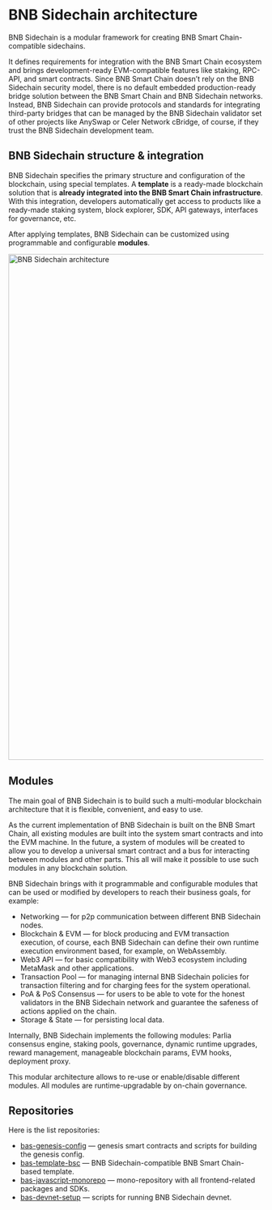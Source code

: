 # BNB Sidechain architecture

BNB Sidechain is a modular framework for creating BNB Smart Chain-compatible sidechains. 

It defines requirements for integration with the BNB Smart Chain ecosystem and brings development-ready EVM-compatible features like staking, RPC-API, and smart contracts. Since BNB Smart Chain doesn’t rely on the BNB Sidechain security model, there is no default embedded production-ready bridge solution between the BNB Smart Chain and BNB Sidechain networks. Instead, BNB Sidechain can provide protocols and standards for integrating third-party bridges that can be managed by the BNB Sidechain validator set of other projects like AnySwap or Celer Network cBridge, of course, if they trust the BNB Sidechain development team.


## BNB Sidechain structure & integration

BNB Sidechain specifies the primary structure and configuration of the blockchain, using special templates. A **template** is a ready-made blockchain solution that is **already integrated into the BNB Smart Chain infrastructure**. With this integration, developers automatically get access to products like a ready-made staking system, block explorer, SDK, API gateways, interfaces for governance, etc. 

After applying templates, BNB Sidechain can be customized using programmable and configurable **modules**.

<img src="/bas-architecture.png" alt="BNB Sidechain architecture" class="responsive-pic" width="1000" />

## Modules

The main goal of BNB Sidechain is to build such a multi-modular blockchain architecture that it is flexible, convenient, and easy to use.

As the current implementation of BNB Sidechain is built on the BNB Smart Chain, all existing modules are built into the system smart contracts and into the EVM machine. In the future, a system of modules will be created to allow you to develop a universal smart contract and a bus for interacting between modules and other parts. This all will make it possible to use such modules in any blockchain solution.

BNB Sidechain brings with it programmable and configurable modules that can be used or modified by developers to reach their business goals, for example:
* Networking — for p2p communication between different BNB Sidechain nodes.
* Blockchain & EVM — for block producing and EVM transaction execution, of course, each BNB Sidechain can define their own runtime execution environment based, for example, on WebAssembly.
* Web3 API — for basic compatibility with Web3 ecosystem including MetaMask and other applications.
* Transaction Pool — for managing internal BNB Sidechain policies for transaction filtering and for charging fees for the system operational.
* PoA & PoS Consensus — for users to be able to vote for the honest validators in the BNB Sidechain network and guarantee the safeness of actions applied on the chain.
* Storage & State — for persisting local data.

Internally, BNB Sidechain implements the following modules: Parlia consensus engine, staking pools, governance, dynamic runtime upgrades, reward management, manageable blockchain params, EVM hooks, deployment proxy.

This modular architecture allows to re-use or enable/disable different modules. All modules are runtime-upgradable by on-chain governance.

## Repositories

Here is the list repositories:
* [bas-genesis-config](https://github.com/Ankr-network/bas-genesis-config) — genesis smart contracts and scripts for building the genesis config.
* [bas-template-bsc](https://github.com/Ankr-network/bas-template-bsc) — BNB Sidechain-compatible BNB Smart Chain-based template.
* [bas-javascript-monorepo](https://github.com/Ankr-network/bas-javascript-monorepo) — mono-repository with all frontend-related packages and SDKs.
* [bas-devnet-setup](https://github.com/Ankr-network/bas-devnet-setup) — scripts for running BNB Sidechain devnet.